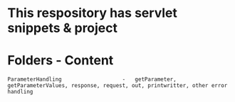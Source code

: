 # This respository has servlet snippets & project

# Folders                               -                 Content
    ParameterHandling                   -   getParameter, getParameterValues, response, request, out, printwritter, other error handling
    